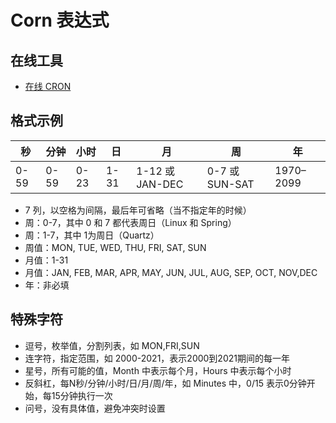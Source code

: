# Corn 表达式

## 在线工具

- [在线 CRON](https://cron.qqe2.com/)

## 格式示例

|秒| 分钟| 小时| 日| 月| 周| 年|
|--|--|--|--|--|--|--|
|0-59|0-59|0-23|1-31|1-12 或 JAN-DEC|0-7 或 SUN-SAT|1970–2099|

- 7 列，以空格为间隔，最后年可省略（当不指定年的时候）
- 周：0-7，其中 0 和 7 都代表周日（Linux 和 Spring）
- 周：1-7，其中 1为周日（Quartz）
- 周值：MON, TUE, WED, THU, FRI, SAT, SUN
- 月值：1-31
- 月值：JAN, FEB, MAR, APR, MAY, JUN, JUL, AUG, SEP, OCT, NOV,DEC
- 年：非必填

## 特殊字符

- 逗号，枚举值，分割列表，如 MON,FRI,SUN
- 连字符，指定范围，如 2000-2021，表示2000到2021期间的每一年
- 星号，所有可能的值，Month 中表示每个月，Hours 中表示每个小时
- 反斜杠，每N秒/分钟/小时/日/月/周/年，如 Minutes 中，0/15 表示0分钟开始，每15分钟执行一次
- 问号，没有具体值，避免冲突时设置
